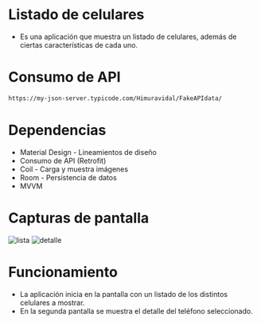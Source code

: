 # Listado de celulares
- Es una aplicación que muestra un listado de celulares, además de ciertas características de cada uno.

# Consumo de API
```bash
https://my-json-server.typicode.com/Himuravidal/FakeAPIdata/
```
# Dependencias
- Material Design - Lineamientos de diseño
- Consumo de API (Retrofit)
- Coil - Carga y muestra imágenes
- Room - Persistencia de datos
- MVVM


# Capturas de pantalla
![lista](https://i.postimg.cc/DwN6RV0v/1.png)
![detalle](https://i.postimg.cc/V6QSbgGB/2.png)


# Funcionamiento
- La aplicación inicia en la pantalla con un listado de los distintos celulares a mostrar.
- En la segunda pantalla se muestra el detalle del teléfono seleccionado.



